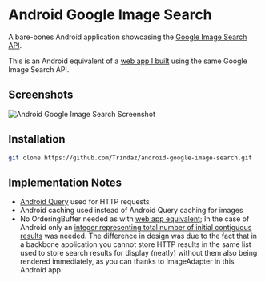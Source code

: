 Android Google Image Search
===

A bare-bones Android application showcasing the [Google Image Search API](https://developers.google.com/image-search/).

This is an Android equivalent of a [web app I built](https://github.com/Trindaz/google-image-search) using the same Google Image Search API.

Screenshots
---

![Android Google Image Search Screenshot](https://raw.githubusercontent.com/Trindaz/android-google-image-search/master/docs/android-google-image-search-screenshot-1.png "Android Google Image Search Screenshot")

Installation
---

```bash
git clone https://github.com/Trindaz/android-google-image-search.git
```

Implementation Notes
---
- [Android Query](https://code.google.com/p/android-query/) used for HTTP requests
- Android caching used instead of Android Query caching for images
- No OrderingBuffer needed as with [web app equivalent](https://github.com/Trindaz/google-image-search); In the case of Android only an [integer representing total number of initial contiguous results](https://github.com/Trindaz/android-google-image-search/blob/6413471b9cf0d2a25ebac706f9d37df029613d07/src/com/hellotext/googleimagesearch/ImageAdapter.java#L24) was needed. The difference in design was due to the fact that in a backbone application you cannot store HTTP results in the same list used to store search results for display (neatly) without them also being rendered immediately, as you can thanks to ImageAdapter in this Android app.

